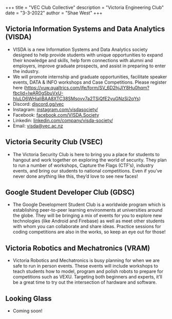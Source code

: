 +++
title = "VEC Club Collective"
description = "Victoria Engineering Club"
date = "3-3-2022"
author = "Shae West"
+++


## Victoria Information Systems and Data Analytics (VISDA)
- VISDA is a new Information Systems and Data Analytics society designed to help provide students with unique opportunities to expand their knowledge and skills, help form connections with alumni and employers, improve graduate prospects, and assist in preparing to enter the industry.  
- We will promote internship and graduate opportunities, facilitate speaker events, DATA & INFO workshops and Case Competitions. Please register here (https://vuw.qualtrics.com/jfe/form/SV_6D2hjJlY8Hu0hqm?fbclid=IwAR0gSbuVxU-hluLO6WHialiBAA8XTC38SMsovv7a2TSiQfE2yuGNzSj2qYs)
- Discord: [discord.gg/vec](discord.gg/vec)
- Instagram: [instagram.com/visdasociety/](https://www.instagram.com/visdasociety/)
- Facebook: [facebook.com/VISDA.Society](https://www.facebook.com/VISDA.Society)
- Linkedin: [linkedin.com/company/visda-society/](https://www.linkedin.com/company/visda-society/)
- Email: visda@vec.ac.nz


## Victoria Security Club (VSEC)
- The Victoria Security Club is here to bring you a place for students to hangout and work together on exploring the world of security. They plan to run a number of workshops, Capture the Flags (CTF’s), industry events, and bring our students to national competitions. Even if you’ve never done anything like this, they’d love to see new faces!

## Google Student Developer Club (GDSC)
- The Google Development Student Club is a worldwide program which is establishing peer-to-peer learning environments at universities around the globe. They will be bringing a mix of events for you to explore new technologies (like Android and Firebase) as well as meet other students with whom you can collaborate and share ideas. Practice sessions for coding competitions are also in the works, so keep an eye out for those!

## Victoria Robotics and Mechatronics (VRAM)
- Victoria Robotics and Mechatronics is busy planning for when we are safe to run in person events. These events will include workshops to teach students how to model, program and polish robots to prepare for competitions such as VEXU. Targeting both beginners and experts, it’ll be a great time to try out the intersection of hardware and software.

## Looking Glass
- Coming soon!